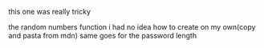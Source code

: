 this one was really tricky

the random numbers function i had no idea how to create on my own(copy and pasta from mdn)
    same goes for the password length
